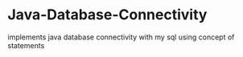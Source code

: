# Java-Database-Connectivity
implements java database connectivity with my sql using concept of statements 
